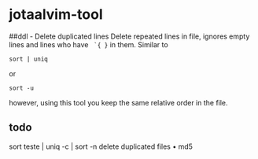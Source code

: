 # jotaalvim-tool

##ddl - Delete duplicated lines
Delete repeated lines in file, ignores empty lines and lines who have ``` `{ }``` in them. Similar to
```
sort | uniq
```
or
```
sort -u
```
however, using this tool you keep the same relative order in the file.



## todo
sort teste | uniq -c | sort -n
delete duplicated files
    • md5
